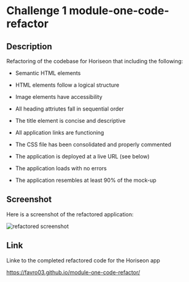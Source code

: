 # Challenge 1 module-one-code-refactor #

## Description ##

Refactoring of the codebase for Horiseon that including the following:

* Semantic HTML elements

* HTML elements follow a logical structure

* Image elements have accessibility

* All heading attriutes fall in sequential order

* The title element is concise and descriptive

* All application links are functioning

* The CSS file has been consolidated and properly commented

* The application is deployed at a live URL (see below)

* The application loads with no errors

* The application resembles at least 90% of the mock-up

## Screenshot ##

Here is a screenshot of the refactored application:

![refactored screenshot](/assets/images/favro03.github.io_module-one-code-refactor.png)

## Link ##

Linke to the completed refactored code for the Horiseon app

https://favro03.github.io/module-one-code-refactor/